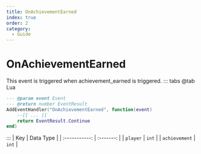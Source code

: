 ```yaml
---
title: OnAchievementEarned
index: true
order: 2
category:
  - Guide
---
```


# OnAchievementEarned
This event is triggered when achievement_earned is triggered.
::: tabs
@tab Lua
```lua
--- @param event Event
--- @return number EventResult
AddEventHandler("OnAchievementEarned", function(event)
    --[[ ... ]]
    return EventResult.Continue
end)
```

:::
|      Key      | Data Type |
| :-----------: | :-------: |
|    `player`   |   `int`   |
| `achievement` |   `int`   |